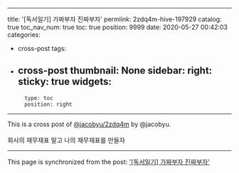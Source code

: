
---
title: '[독서일기] 가짜부자 진짜부자'
permlink: 2zdq4m-hive-197929
catalog: true
toc_nav_num: true
toc: true
position: 9999
date: 2020-05-27 00:42:03
categories:
- cross-post
tags:
- cross-post
thumbnail: None
sidebar:
    right:
        sticky: true
widgets:
    -
        type: toc
        position: right
---


This is a cross post of [@jacobyu/2zdq4m](/@jacobyu/2zdq4m) by @jacobyu.<br><br>회사의 재무재표 말고 나의 재무재표를 만들자

- - -

This page is synchronized from the post: ['[독서일기] 가짜부자 진짜부자'](https://steemit.com/@jacobyu/2zdq4m-hive-197929)
